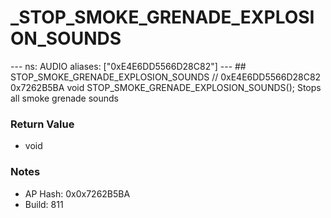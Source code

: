 # _STOP_SMOKE_GRENADE_EXPLOSION_SOUNDS

--- ns: AUDIO aliases: ["0xE4E6DD5566D28C82"] --- ## STOP_SMOKE_GRENADE_EXPLOSION_SOUNDS  // 0xE4E6DD5566D28C82 0x7262B5BA void STOP_SMOKE_GRENADE_EXPLOSION_SOUNDS();  Stops all smoke grenade sounds

### Return Value
* void

### Notes
* AP Hash: 0x0x7262B5BA
* Build: 811

